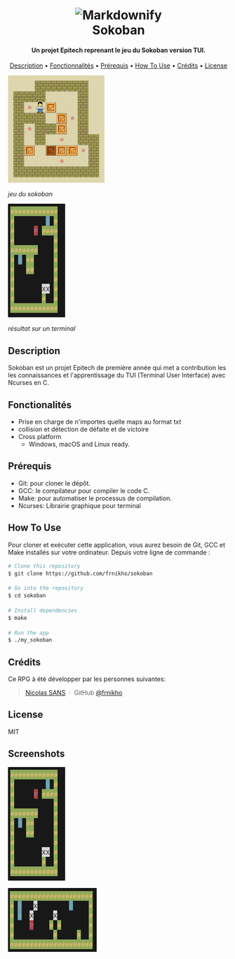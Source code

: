
<h1 align="center">
  <br>
  
  <img src="https://companieslogo.com/img/orig/epitech-eu-28fcad28.png" alt="Markdownify" width="200">
  <br>
  Sokoban
  <br>
</h1>

<h4 align="center">Un projet Epitech reprenant le jeu du Sokoban version TUI</a>.</h4>

<p align="center">
  <a href="#description">Description</a> •
  <a href="#key-features">Fonctionnalités</a> •
  <a href="#how-to-use">Prérequis</a> •
  <a href="#download">How To Use</a> •
  <a href="#credits">Crédits</a> •
  <a href="#license">License</a>
</p>

![screenshot](images/220px-Sokoban_ani.gif)

*jeu du sokoban*

![screenshot](images/2024-07-29-104237_hyprshot.png)

*résultat sur un terminal*

## Description

Sokoban est un projet Epitech de première année qui met a contribution les les connaissances et l'apprentissage du TUI (Terminal User Interface) avec Ncurses en C.


## Fonctionalités

* Prise en charge de n'importes quelle maps au format txt
* collision et détection de défaite et de victoire
* Cross platform
  - Windows, macOS and Linux ready.


## Prérequis

- Git: pour cloner le dépôt.
- GCC: le compilateur pour compiler le code C.
- Make: pour automatiser le processus de compilation.
- Ncurses: Librairie graphique pour terminal

## How To Use

Pour cloner et exécuter cette application, vous aurez besoin de Git, GCC et Make installés sur votre ordinateur. Depuis votre ligne de commande :


```bash
# Clone this repository
$ git clone https://github.com/frnikho/sokoban

# Go into the repository
$ cd sokoban

# Install dependencies
$ make

# Run the app
$ ./my_sokoban
```


## Crédits

Ce RPG à été développer par les personnes suivantes:


> [Nicolas SANS](https://github.com/frnikho) &nbsp;&middot;&nbsp;
> GitHub [@frnikho](https://github.com/frnikho)


## License

MIT

## Screenshots


![screenshot](images/2024-07-29-104237_hyprshot.png)

![screenshot](images/2024-07-29-104247_hyprshot.png)
